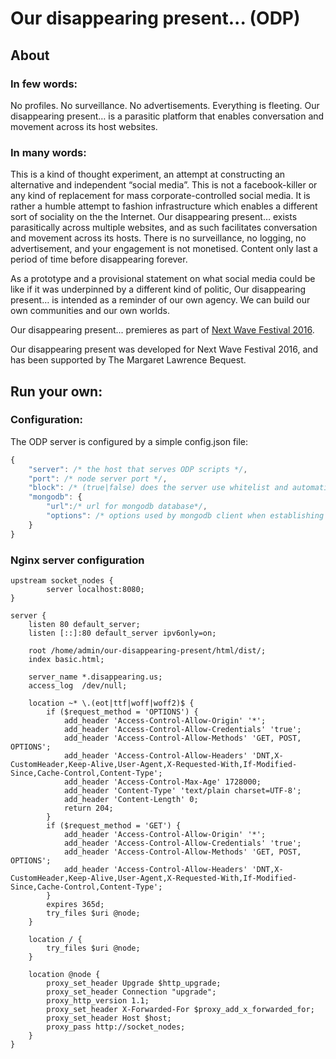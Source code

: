 # Our disappearing present... (ODP)

## About 

### In few words:

No profiles.
No surveillance.
No advertisements.
Everything is fleeting.
Our disappearing present… is a parasitic platform that enables conversation and movement across its host websites.

### In many words:

This is a kind of thought experiment, an attempt at constructing an alternative and independent “social media”. This is not a facebook-killer or any kind of replacement for mass corporate-controlled social media. It is rather a humble attempt to fashion infrastructure which enables a different sort of sociality on the the Internet. Our disappearing present… exists parasitically across multiple websites, and as such facilitates conversation and movement across its hosts. There is no surveillance, no logging, no advertisement, and your engagement is not monetised. Content only last a period of time before disappearing forever.

As a prototype and a provisional statement on what social media could be like if it was underpinned by a different kind of politic, Our disappearing present… is intended as a reminder of our own agency. We can build our own communities and our own worlds.

Our disappearing present... premieres as part of [Next Wave Festival 2016](http://2016.nextwave.org.au/).

Our disappearing present was developed for Next Wave Festival 2016, and has been supported by The Margaret Lawrence Bequest.

## Run your own:

### Configuration:

The ODP server is configured by a simple config.json file:

```javascript
{
	"server": /* the host that serves ODP scripts */,
	"port": /* node server port */,
	"block": /* (true|false) does the server use whitelist and automatically (crudely) block bots/spam */,
	"mongodb": {
		"url":/* url for mongodb database*/,
		"options": /* options used by mongodb client when establishing connection */
	}
}
``` 

### Nginx server configuration

```nginx
upstream socket_nodes {
		server localhost:8080;
}

server {
	listen 80 default_server;
	listen [::]:80 default_server ipv6only=on;

	root /home/admin/our-disappearing-present/html/dist/;
	index basic.html;

	server_name *.disappearing.us;
	access_log  /dev/null;

	location ~* \.(eot|ttf|woff|woff2)$ {
		if ($request_method = 'OPTIONS') {
			add_header 'Access-Control-Allow-Origin' '*';
			add_header 'Access-Control-Allow-Credentials' 'true';
			add_header 'Access-Control-Allow-Methods' 'GET, POST, OPTIONS';
			add_header 'Access-Control-Allow-Headers' 'DNT,X-CustomHeader,Keep-Alive,User-Agent,X-Requested-With,If-Modified-Since,Cache-Control,Content-Type';
			add_header 'Access-Control-Max-Age' 1728000;
			add_header 'Content-Type' 'text/plain charset=UTF-8';
			add_header 'Content-Length' 0;
			return 204;
		}
		if ($request_method = 'GET') {
			add_header 'Access-Control-Allow-Origin' '*';
			add_header 'Access-Control-Allow-Credentials' 'true';
			add_header 'Access-Control-Allow-Methods' 'GET, POST, OPTIONS';
			add_header 'Access-Control-Allow-Headers' 'DNT,X-CustomHeader,Keep-Alive,User-Agent,X-Requested-With,If-Modified-Since,Cache-Control,Content-Type';
		}
		expires 365d;
		try_files $uri @node;
	}

	location / {
		try_files $uri @node;
	}
	
	location @node {
		proxy_set_header Upgrade $http_upgrade;
		proxy_set_header Connection "upgrade";
		proxy_http_version 1.1;
		proxy_set_header X-Forwarded-For $proxy_add_x_forwarded_for;
		proxy_set_header Host $host;
		proxy_pass http://socket_nodes;
	}
}
```

